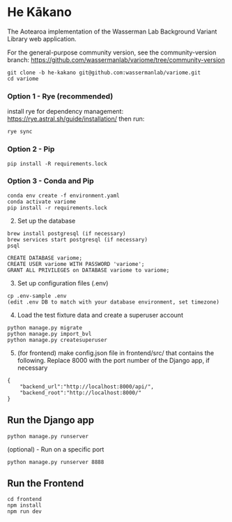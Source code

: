 # He Kākano

The Aotearoa implementation of the Wasserman Lab Background Variant Library web application.

For the general-purpose community version, see the community-version branch: https://github.com/wassermanlab/variome/tree/community-version 

```
git clone -b he-kakano git@github.com:wassermanlab/variome.git
cd variome
```

### Option 1 - Rye (recommended)
install rye for dependency management: https://rye.astral.sh/guide/installation/ then run:

```
rye sync
```

### Option 2 - Pip
```
pip install -R requirements.lock

```

### Option 3 - Conda and Pip
```
conda env create -f environment.yaml 
conda activate variome
pip install -r requirements.lock
```

2. Set up the database
```
brew install postgresql (if necessary)
brew services start postgresql (if necessary) 
psql

CREATE DATABASE variome;
CREATE USER variome WITH PASSWORD 'variome';
GRANT ALL PRIVILEGES on DATABASE variome to variome;
```

3. Set up configuration files (.env)
```
cp .env-sample .env
(edit .env DB to match with your database environment, set timezone)

```

4. Load the test fixture data and create a superuser account
```
python manage.py migrate
python manage.py import_bvl
python manage.py createsuperuser
```


5. (for frontend) make config.json file in frontend/src/ that contains the following. Replace 8000 with the port number of the Django app, if necessary
```
{
    "backend_url":"http://localhost:8000/api/",
    "backend_root":"http://localhost:8000/"
}
```

## Run the Django app
```
python manage.py runserver
```
(optional) - Run on a specific port
```
python manage.py runserver 8888
```


## Run the Frontend

```
cd frontend
npm install
npm run dev
```

